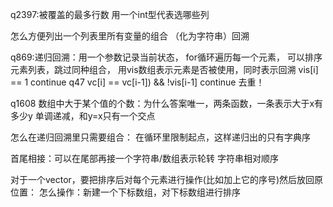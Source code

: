 q2397:被覆盖的最多行数
用一个int型代表选哪些列

怎么方便列出一个列表里所有变量的组合
（化为字符串）回溯

q869:递归回溯：用一个参数记录当前状态，
for循环遍历每一个元素，
可以排序元素列表，跳过同种组合，
用vis数组表示元素是否被使用，同时表示回溯
        vis[i] == 1  continue
q47    vc[i] == vc[i-1]) && !vis[i-1]  continue 去重！

q1608  数组中大于某个值的个数：为什么答案唯一，两条函数，一条表示大于x有多少y
单调递减，和y=x只有一个交点

怎么在递归回溯里只需要组合：
在循环里限制起点，这样递归出的只有字典序

首尾相接：可以在尾部再接一个字符串/数组表示轮转
字符串相对顺序

对于一个vector，要把排序后对每个元素进行操作(比如加上它的序号)然后放回原位置：
怎么操作：新建一个下标数组，对下标数组进行排序